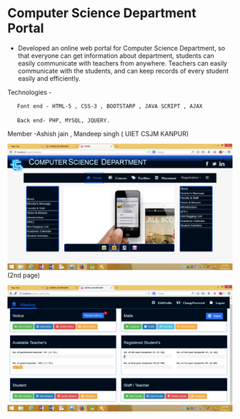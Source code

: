 # Computer Science Department Portal

- Developed an online web portal for Computer Science Department, so that everyone can get information about department, students can easily communicate with teachers from anywhere. Teachers can easily communicate with the students, and can keep records of every student easily and efficiently.
       
Technologies -

       Font end - HTML-5 , CSS-3 , BOOTSTARP , JAVA SCRIPT , AJAX
       
       Back end- PHP, MYSQL, JQUERY. 

  Member -Ashish jain ,  Mandeep singh   ( UIET CSJM KANPUR)

![alt tag](https://raw.githubusercontent.com/ashish-uiet/summer_trainning-HPE-/master/img/homepic.png)
             (2nd page)
             
             
            
             
             
![alt tag](https://raw.githubusercontent.com/ashish-uiet/summer_trainning-HPE-/master/img/projectpi.png)
